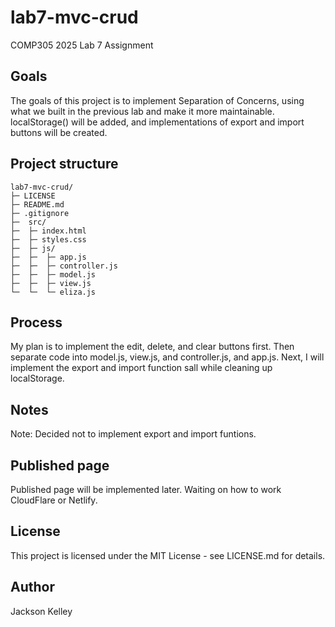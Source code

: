 # lab7-mvc-crud


COMP305 2025 Lab 7 Assignment
## Goals
The goals of this project is to implement Separation of Concerns, using what we built in the previous lab and make it more maintainable. localStorage() will be added, and implementations of export and import buttons will be created. 

## Project structure

```
lab7-mvc-crud/
├─ LICENSE
├─ README.md
├─ .gitignore
├─  src/
├─  ├─ index.html
├─	├─ styles.css
├─	├─ js/
├─	├─	├─ app.js
├─	├─	├─ controller.js
├─	├─	├─ model.js
├─	├─	├─ view.js
└─  └─	└─ eliza.js
```
## Process
My plan is to implement the edit, delete, and clear buttons first. Then separate code into model.js, view.js, and controller.js, and app.js. Next, I will implement the export and import function sall while cleaning up localStorage.

## Notes
Note: Decided not to implement export and import funtions.
## Published page
Published page will be implemented later. Waiting on how to work CloudFlare or Netlify.
## License
This project is licensed under the MIT License - see LICENSE.md for details.

## Author
Jackson Kelley